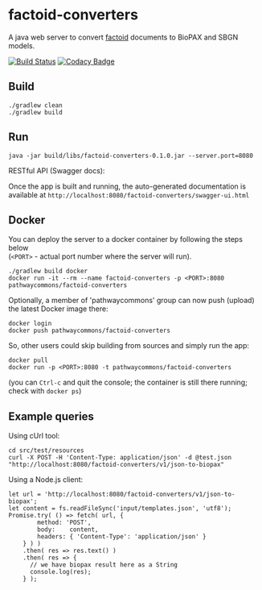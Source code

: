 # factoid-converters

A java web server to convert [factoid](https://github.com/PathwayCommons/factoid/) documents to BioPAX and SBGN models. 

[![Build Status](https://travis-ci.org/PathwayCommons/factoid-converters.svg?branch=master)](https://travis-ci.org/PathwayCommons/factoid-converters) 
[![Codacy Badge](https://api.codacy.com/project/badge/Grade/eba0e725f1bd4d45b4c15b45b8c13488)](https://www.codacy.com/app/IgorRodchenkov/factoid-converters?utm_source=github.com&amp;utm_medium=referral&amp;utm_content=PathwayCommons/factoid-converters&amp;utm_campaign=Badge_Grade)

## Build

```
./gradlew clean
./gradlew build
```

## Run

```
java -jar build/libs/factoid-converters-0.1.0.jar --server.port=8080
```

RESTful API (Swagger docs):

Once the app is built and running, 
the auto-generated documentation is available at 
`http://localhost:8080/factoid-converters/swagger-ui.html`

## Docker
You can deploy the server to a docker container by following the steps below  
(`<PORT>` - actual port number where the server will run). 

```
./gradlew build docker
docker run -it --rm --name factoid-converters -p <PORT>:8080 pathwaycommons/factoid-converters 
```

Optionally, a member of 'pathwaycommons' group can now push (upload) the latest Docker image there:

```
docker login
docker push pathwaycommons/factoid-converters

```  

So, other users could skip building from sources and simply run the app:
```
docker pull
docker run -p <PORT>:8080 -t pathwaycommons/factoid-converters
```

(you can `Ctrl-c` and quit the console; the container is still there running; check with `docker ps`)


## Example queries

Using cUrl tool:

```
cd src/test/resources
curl -X POST -H 'Content-Type: application/json' -d @test.json "http://localhost:8080/factoid-converters/v1/json-to-biopax"
```

Using a Node.js client:

```
let url = 'http://localhost:8080/factoid-converters/v1/json-to-biopax';
let content = fs.readFileSync('input/templates.json', 'utf8');
Promise.try( () => fetch( url, {
        method: 'POST',
        body:    content,
        headers: { 'Content-Type': 'application/json' }
    } ) )
    .then( res => res.text() )
    .then( res => {
      // we have biopax result here as a String
      console.log(res);
    } );
```
